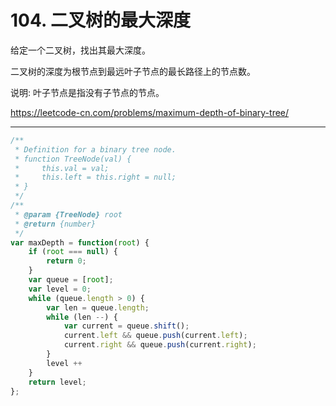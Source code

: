 # 104. 二叉树的最大深度

给定一个二叉树，找出其最大深度。

二叉树的深度为根节点到最远叶子节点的最长路径上的节点数。

说明: 叶子节点是指没有子节点的节点。

<https://leetcode-cn.com/problems/maximum-depth-of-binary-tree/>

---

```js
/**
 * Definition for a binary tree node.
 * function TreeNode(val) {
 *     this.val = val;
 *     this.left = this.right = null;
 * }
 */
/**
 * @param {TreeNode} root
 * @return {number}
 */
var maxDepth = function(root) {
    if (root === null) {
        return 0;
    }
    var queue = [root];
    var level = 0;
    while (queue.length > 0) {
        var len = queue.length;
        while (len --) {
            var current = queue.shift();
            current.left && queue.push(current.left);
            current.right && queue.push(current.right);
        }
        level ++
    }
    return level;
};
```
